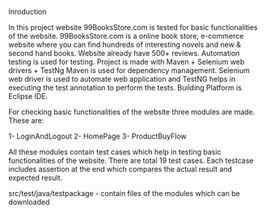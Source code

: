 Inroduction

In this project website 99BooksStore.com is tested for basic functionalities of the website.
99BooksStore.com is a online book store, e-commerce website where you can find hundreds of interesting novels and new & second hand books. Website already have 500+ reviews.
Automation testing is used for testing.
Project is made with Maven + Selenium web drivers + TestNg
Maven is used for dependency management. Selenium web driver is used to automate web application and  TestNG helps in executing the test annotation to perform the tests.
Building Platform is Eclipse IDE.

For checking basic functionalities of the website three modules are made. These are:

1- LoginAndLogout
2- HomePage
3- ProductBuyFlow

All these modules contain test cases which help in testing basic functionalities of the website. 
There are total 19 test cases. Each testcase includes assertion at the end which compares the actual result and expected result. 

src/test/java/testpackage - contain files of the modules which can be downloaded
